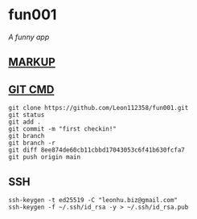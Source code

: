 # fun001

*A funny app*

## [MARKUP](https://docs.github.com/en/get-started/writing-on-github/getting-started-with-writing-and-formatting-on-github/basic-writing-and-formatting-syntax#links)
## [GIT CMD](https://docs.github.com/en/repositories/creating-and-managing-repositories/cloning-a-repository)

```
git clone https://github.com/Leon112358/fun001.git
git status
git add .
git commit -m "first checkin!"
git branch
git branch -r
git diff 8ee874de60cb11cbbd17043053c6f41b630fcfa7
git push origin main
```
## SSH
```
ssh-keygen -t ed25519 -C "leonhu.biz@gmail.com"
ssh-keygen -f ~/.ssh/id_rsa -y > ~/.ssh/id_rsa.pub
```
